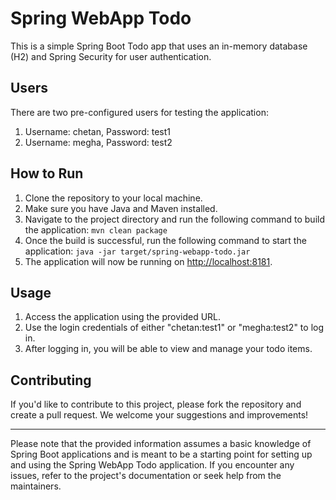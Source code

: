 # Spring WebApp Todo

This is a simple Spring Boot Todo app that uses an in-memory database (H2) and Spring Security for user authentication.

## Users

There are two pre-configured users for testing the application:

1. Username: chetan, Password: test1
2. Username: megha, Password: test2

## How to Run

1. Clone the repository to your local machine.
2. Make sure you have Java and Maven installed.
3. Navigate to the project directory and run the following command to build the application:
   `mvn clean package`
4. Once the build is successful, run the following command to start the application:
   `java -jar target/spring-webapp-todo.jar`
5. The application will now be running on [http://localhost:8181](http://localhost:8181).

## Usage

1. Access the application using the provided URL.
2. Use the login credentials of either "chetan:test1" or "megha:test2" to log in.
3. After logging in, you will be able to view and manage your todo items.

## Contributing

If you'd like to contribute to this project, please fork the repository and create a pull request. We welcome your suggestions and improvements!

---
Please note that the provided information assumes a basic knowledge of Spring Boot applications and is meant to be a starting point for setting up and using the Spring WebApp Todo application. If you encounter any issues, refer to the project's documentation or seek help from the maintainers.



